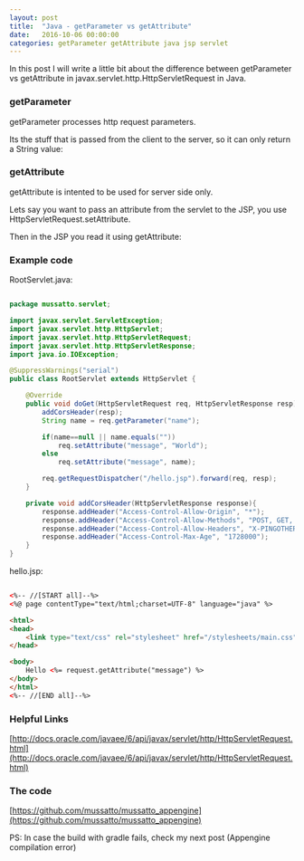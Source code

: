 ```yaml
---
layout: post
title:  "Java - getParameter vs getAttribute"
date:   2016-10-06 00:00:00
categories: getParameter getAttribute java jsp servlet
---
```


In this post I will write a little bit about the difference between getParameter vs getAttribute in javax.servlet.http.HttpServletRequest in Java.

### getParameter

getParameter processes http request parameters.

Its the stuff that is passed from the client to the server, so it can only return a String value:

### getAttribute

getAttribute is intented to be used for server side only.

Lets say you want to pass an attribute from the servlet to the JSP, you use HttpServletRequest.setAttribute.

Then in the JSP you read it using getAttribute:

### Example code

RootServlet.java:
```java

package mussatto.servlet;

import javax.servlet.ServletException;
import javax.servlet.http.HttpServlet;
import javax.servlet.http.HttpServletRequest;
import javax.servlet.http.HttpServletResponse;
import java.io.IOException;

@SuppressWarnings("serial")
public class RootServlet extends HttpServlet {

    @Override
    public void doGet(HttpServletRequest req, HttpServletResponse resp) throws IOException, ServletException {
        addCorsHeader(resp);
        String name = req.getParameter("name");

        if(name==null || name.equals(""))
            req.setAttribute("message", "World");
        else
            req.setAttribute("message", name);

        req.getRequestDispatcher("/hello.jsp").forward(req, resp);
    }

    private void addCorsHeader(HttpServletResponse response){
        response.addHeader("Access-Control-Allow-Origin", "*");
        response.addHeader("Access-Control-Allow-Methods", "POST, GET, OPTIONS, PUT, DELETE, HEAD");
        response.addHeader("Access-Control-Allow-Headers", "X-PINGOTHER, Origin, X-Requested-With, Content-Type, Accept");
        response.addHeader("Access-Control-Max-Age", "1728000");
    }
}

```

hello.jsp:

```html

<%-- //[START all]--%>
<%@ page contentType="text/html;charset=UTF-8" language="java" %>

<html>
<head>
    <link type="text/css" rel="stylesheet" href="/stylesheets/main.css"/>
</head>

<body>
    Hello <%= request.getAttribute("message") %>
</body>
</html>
<%-- //[END all]--%>


```

### Helpful Links

[http://docs.oracle.com/javaee/6/api/javax/servlet/http/HttpServletRequest.html](http://docs.oracle.com/javaee/6/api/javax/servlet/http/HttpServletRequest.html)

### The code

[https://github.com/mussatto/mussatto_appengine](https://github.com/mussatto/mussatto_appengine)

PS: In case the build with gradle fails, check my next post (Appengine compilation error)
